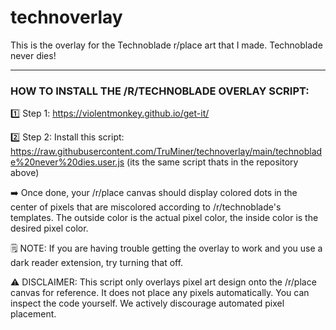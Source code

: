 # technoverlay
This is the overlay for the Technoblade r/place art that I made. Technoblade never dies!

----

### HOW TO INSTALL THE /R/TECHNOBLADE OVERLAY SCRIPT:

1️⃣ Step 1:
https://violentmonkey.github.io/get-it/

2️⃣ Step 2:
Install this script: 
https://raw.githubusercontent.com/TruMiner/technoverlay/main/technoblade%20never%20dies.user.js (its the same script thats in the repository above)


➡️ Once done, your /r/place canvas should display colored dots in the center of pixels that are miscolored according to /r/technoblade's templates. The outside color is the actual pixel color, the inside color is the desired pixel color.

🗒️ NOTE: If you are having trouble getting the overlay to work and you use a dark reader extension, try turning that off.

⚠️ DISCLAIMER: This script only overlays pixel art design onto the /r/place canvas for reference. It does not place any pixels automatically. You can inspect the code yourself. We actively discourage automated pixel placement.

